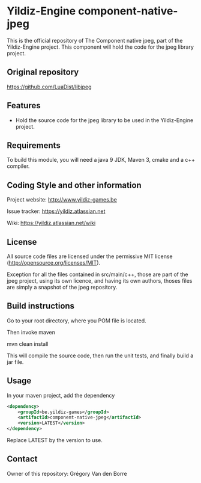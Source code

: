 # Yildiz-Engine component-native-jpeg

This is the official repository of The Component native jpeg, part of the Yildiz-Engine project.
This component will hold the code for the jpeg library project.

## Original repository
https://github.com/LuaDist/libjpeg

## Features

* Hold the source code for the jpeg library to be used in the Yildiz-Engine project.

## Requirements

To build this module, you will need a java 9 JDK, Maven 3, cmake and a c++ compiler.

## Coding Style and other information

Project website:
http://www.yildiz-games.be

Issue tracker:
https://yildiz.atlassian.net

Wiki:
https://yildiz.atlassian.net/wiki

## License

All source code files are licensed under the permissive MIT license
(http://opensource.org/licenses/MIT).

Exception for all the files contained in src/main/c++, those are part of the jpeg project, using its own licence, and having its own authors, thoses files are simply a snapshot of the jpeg repository.

## Build instructions

Go to your root directory, where you POM file is located.

Then invoke maven

mvn clean install

This will compile the source code, then run the unit tests, and finally build a jar file.

## Usage

In your maven project, add the dependency


```xml
<dependency>
    <groupId>be.yildiz-games</groupId>
    <artifactId>component-native-jpeg</artifactId>
    <version>LATEST</version>
</dependency>
```
Replace LATEST by the version to use.

## Contact
Owner of this repository: Grégory Van den Borre
